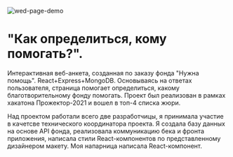 ![wed-page-demo](readme-assets/gif_charity_picker.gif)

# "Как определиться, кому помогать?". 
Интерактивная веб-анкета, созданная по заказу фонда "Нужна помощь". React+Express+MongoDB. Основываясь на ответах пользователя, страница помогает определиться, какому благотворительному фонду помогать. Проект был реализован в рамках хакатона Прожектор-2021 и вошел в топ-4 списка жюри. 

Над проектом работали всего две разработчицы, я принимала участие в качетсве технического координатора проекта. Я создала базу данных на основе API фонда, реализовала коммуникацию бека и фронта приложения, написала стили React-компонентов по представленному дизайнером макету. Моя напарница написала React-компонент.
